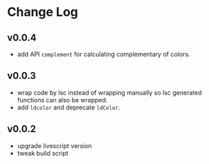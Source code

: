 # Change Log

## v0.0.4

 - add API `complement` for calculating complementary of colors.


## v0.0.3

 - wrap code by lsc instead of wrapping manually so lsc generated functions can also be wrapped.
 - add `ldcolor` and deprecate `ldColor`.


## v0.0.2

 - upgrade livescript version
 - tweak build script
